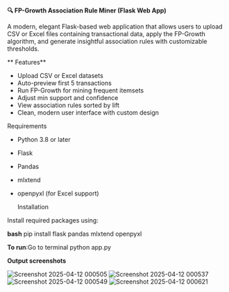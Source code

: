 **🔍 FP-Growth Association Rule Miner (Flask Web App)**

A modern, elegant Flask-based web application that allows users to upload CSV or Excel files containing transactional data, apply the FP-Growth algorithm, and generate insightful association rules with customizable thresholds.

** Features**

-  Upload CSV or Excel datasets
-  Auto-preview first 5 transactions
-  Run FP-Growth for mining frequent itemsets
-  Adjust min support and confidence
-  View association rules sorted by lift
-  Clean, modern user interface with custom design



Requirements

- Python 3.8 or later
- Flask
- Pandas
- mlxtend
- openpyxl (for Excel support)

  Installation

Install required packages using:

**bash**
pip install flask pandas mlxtend openpyxl

**To run**:Go to terminal
python app.py

**Output screenshots**

![Screenshot 2025-04-12 000505](https://github.com/user-attachments/assets/879233ad-053d-4bef-ba2e-cfdb8fde590b)
![Screenshot 2025-04-12 000537](https://github.com/user-attachments/assets/237e8008-098c-4bdf-ac3b-5b1669b611e9)
![Screenshot 2025-04-12 000549](https://github.com/user-attachments/assets/88613b92-9b14-4092-89ac-686a04d2898e)
![Screenshot 2025-04-12 000621](https://github.com/user-attachments/assets/3156d52e-2426-4734-89e7-5da8613ec484)
